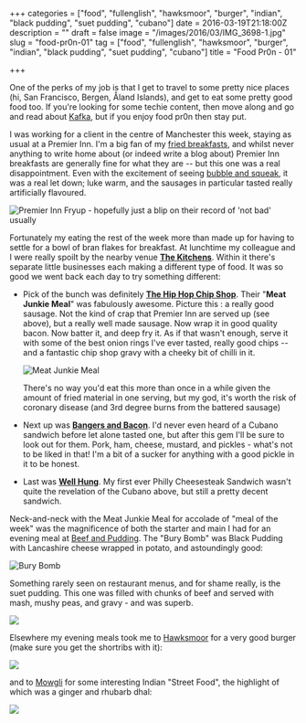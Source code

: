 +++
categories = ["food", "fullenglish", "hawksmoor", "burger", "indian", "black pudding", "suet pudding", "cubano"]
date = 2016-03-19T21:18:00Z
description = ""
draft = false
image = "/images/2016/03/IMG_3698-1.jpg"
slug = "food-pr0n-01"
tag = ["food", "fullenglish", "hawksmoor", "burger", "indian", "black pudding", "suet pudding", "cubano"]
title = "Food Pr0n - 01"

+++

One of the perks of my job is that I get to travel to some pretty nice places (hi, San Francisco, Bergen, Åland Islands), and get to eat some pretty good food too. If you're looking for some techie content, then move along and go and read about [Kafka](/2016/03/16/fun-and-games-with-oracle-goldengate-kafka-and-logstash-on-bigdatalite-4.4/), but if you enjoy food pr0n then stay put.

I was working for a client in the centre of Manchester this week, staying as usual at a Premier Inn. I'm a big fan of my [fried breakfasts](/2016/02/26/what-makes-a-good-full-english/), and whilst never anything to write home about (or indeed write a blog about) Premier Inn breakfasts are generally fine for what they are -- but this one was a real disappointment. Even with the excitement of seeing [bubble and squeak](https://en.wikipedia.org/wiki/Bubble_and_squeak), it was a real let down; luke warm, and the sausages in particular tasted really artificially flavoured. 

![Premier Inn Fryup - hopefully just a blip on their record of 'not bad' usually](/images/2016/03/IMG_3694--1--2.JPG)

Fortunately my eating the rest of the week more than made up for having to settle for a bowl of bran flakes for breakfast. At lunchtime my colleague and I were really spoilt by the nearby venue **[The Kitchens](http://thekitchensleftbank.com/)**. Within it there's separate little businesses each making a different type of food. It was so good we went back each day to try something different: 

* Pick of the bunch was definitely **[The Hip Hop Chip Shop](https://twitter.com/thehiphopchippy)**. Their "**Meat Junkie Meal**" was fabulously awesome. Picture this : a really good sausage. Not the kind of crap that Premier Inn are served up (see above), but a really well made sausage. Now wrap it in good quality bacon. Now batter it, and deep fry it. As if that wasn't enough, serve it with some of the best onion rings I've ever tasted, really good chips -- and a fantastic chip shop gravy with a cheeky bit of chilli in it.
    
  ![Meat Junkie Meal](/images/2016/03/IMG_3698.jpg)

  There's no way you'd eat this more than once in a while given the amount of fried material in one serving, but my god, it's worth the risk of coronary disease (and 3rd degree burns from the battered sausage)

* Next up was **[Bangers and Bacon](https://twitter.com/bangersandbacon)**. I'd never even heard of a Cubano sandwich before let alone tasted one, but after this gem I'll be sure to look out for them. Pork, ham, cheese, mustard, and pickles - what's not to be liked in that! I'm a bit of a sucker for anything with a good pickle in it to be honest. 

* Last was **[Well Hung](https://twitter.com/wellhungkitchen)**. My first ever Philly Cheesesteak Sandwich wasn't quite the revelation of the Cubano above, but still a pretty decent sandwich. 

Neck-and-neck with the Meat Junkie Meal for accolade of "meal of the week" was the magnificence of both the starter and main I had for an evening meal at [Beef and Pudding](http://www.beefandpudding.co.uk/). The "Bury Bomb" was Black Pudding with Lancashire cheese wrapped in potato, and astoundingly good: 

![Bury Bomb](/images/2016/03/IMG_3687.jpg)

Something rarely seen on restaurant menus, and for shame really, is the suet pudding. This one was filled with chunks of beef and served with mash, mushy peas, and gravy - and was superb. 

![](/images/2016/03/IMG_3689.jpg)

Elsewhere my evening meals took me to [Hawksmoor](http://thehawksmoor.com/locations/manchester/) for a very good burger (make sure you get the shortribs with it): 

![](/images/2016/03/IMG_3692.jpg)

and to [Mowgli](http://www.mowglistreetfood.com/) for some interesting Indian "Street Food", the highlight of which was a ginger and rhubarb dhal: 

![](/images/2016/03/IMG_3706.jpg)

